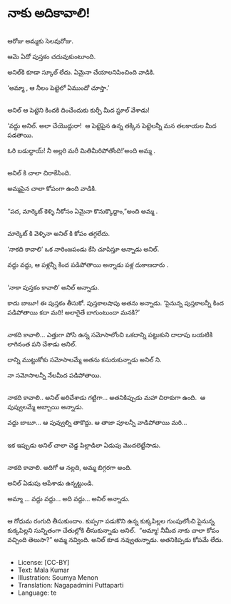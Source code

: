 # నాకు అదికావాలి!

##
ఆరోజు అమ్మకు సెలవురోజు. 

ఆమె ఏదో పుస్తకం చదువుకుంటూంది. 

అనిల్‌కి కూడా స్కూల్ లేదు. ఏమైనా చేయాలనిపించింది వాడికి. 

‘అమ్మా , ఆ నీలం పెట్టెలో ఏముందో చూస్తా.’ 

##
అనిల్ ఆ పెట్టెని కిందకి దించేందుకు కుర్చీ మీద స్టూల్ వేశాడు!

‘వద్దు అనిల్. అలా చేయొద్దురా!  ఆ పెట్టెపైన ఉన్న తక్కిన పెట్టెలన్నీ మన తలకాయల మీద పడతాయి.  

ఓరి బడుద్ధాయ్! నీ అల్లరి మరీ మితిమీరిపోతోంది!’అంది అమ్మ .

##
అనిల్ కి చాలా చిరాకేసింది. 

అమ్మపైన చాలా కోపంగా ఉంది వాడికి. 

##
“పద, మార్కెట్ కెళ్ళి నీకోసం ఏమైనా కొనుక్కొద్దాం,”అంది అమ్మ  .    

##
మార్కెట్ కి వెళ్ళినా అనిల్ కి కోపం తగ్గలేదు. 

‘నాకది కావాలి’ ఒక నారింజపండు కేసి చూపిస్తూ అన్నాడు అనిల్. 

వద్దు వద్దు, ఆ పళ్లన్నీ కింద పడిపోతాయి అన్నాడు పళ్ల దుకాణదారు . 

##
‘నాకా పుస్తకం కావాలి’ అనిల్ అన్నాడు. 

కాదు బాబూ! ఈ పుస్తకం తీసుకో. పుస్తకాలషాపు అతను అన్నాడు. ‘పైనున్న పుస్తకాలన్నీ కింద పడిపోతాయి కదా మరి! అలాగైతే బాగుంటుందా మనకి?’ 

##
నాకది కావాలి... ఎత్తుగా పోసి ఉన్న సమోసాలోంచి ఒకదాన్ని పట్టుకుని దాదాపు బయటికి లాగినంత పని చేశాడు అనిల్. 

దాన్ని ముట్టుకోకు సమోసాలమ్మే అతను కసురుకున్నాడు అనిల్ ని.

నా సమోసాలన్నీ నేలమీద పడిపోతాయి. 

##
నాకది కావాలి.. అనిల్ అరిచేశాడు గట్టిగా... అతనికిప్పుడు మహా చిరాకుగా ఉంది.  ఆ పుప్వులమ్మే అబ్బాయి అన్నాడు. 

వద్దు బాబూ... ఆ పువ్వుల్ని తాకొద్దు. ఆ తాజా పూలన్నీ వాడిపోతాయి మరి... 

##
ఇక ఇప్పుడు అనిల్ చాలా చెడ్డ  పిల్లాడిలా ఏడుపు మొదలెట్టేసాడు. 

##
నాకది కావాలి. అదిగో ఆ నల్లది, అమ్మ బిగ్గరగా అంది. 

అనిల్ ఏడుపు ఆపేశాడు ఉన్నట్టుండి. 

అమ్మా ... వద్దు వద్దు... అది వద్దు... అనిల్ అన్నాడు.

##
ఆ గోధుమ రంగుది తీసుకుందాం. కుప్పగా పడుకొని ఉన్న కుక్కపిల్లల గుంపులోంచి పైనున్న కుక్కపిల్లని సున్నితంగా చేతుల్లోకి తీసుకున్నాడు అనిల్.  “అమ్మా!  నీమీద నాకు చాలా కోపం వచ్చింది తెలుసా?” అమ్మ నవ్వింది. అనిల్ కూడ నవ్వుతున్నాడు. అతనికిప్పడు కోపమే లేదు.  

##
* License: [CC-BY]
* Text: Mala Kumar
* Illustration: Soumya Menon
* Translation: Nagapadmini Puttaparti
* Language: te
